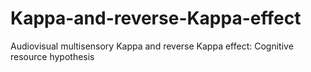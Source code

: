 # Kappa-and-reverse-Kappa-effect
Audiovisual multisensory Kappa and reverse Kappa effect: Cognitive resource hypothesis
